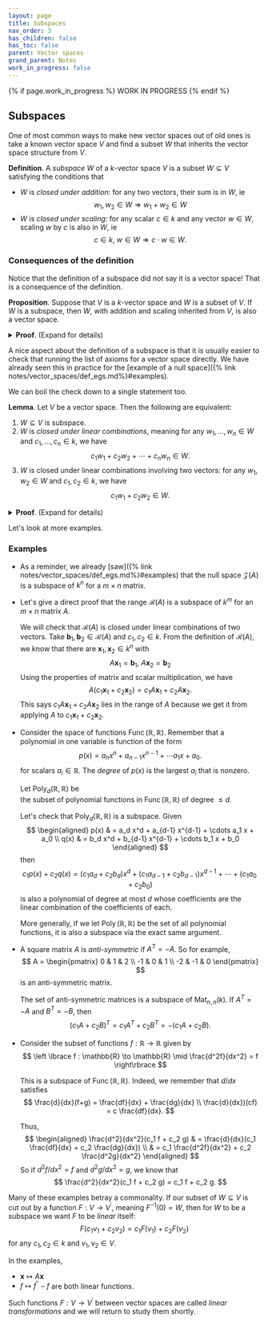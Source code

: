 ```yaml
---
layout: page
title: Subspaces
nav_order: 3
has_children: false
has_toc: false
parent: Vector spaces
grand_parent: Notes
work_in_progress: false
---
```


{% if page.work_in_progress %}
    WORK IN PROGRESS
{% endif %}

## Subspaces

One of most common ways to make new vector spaces out of old ones is take a known vector 
space $V$ and find a subset $W$ that inherits the vector space structure from $V$. 

**Definition**. A _subspace_ $W$ of a $k$-vector space $V$ is a subset $W \subseteq V$ satisfying 
the conditions that
- $W$ is _closed under addition_: for any two vectors, their sum is in $W$, ie
$$
    w_1,w_2 \in W \Rightarrow w_1 + w_2 \in W
$$ 
- $W$ is _closed under scaling_: for any scalar $c \in k$ and any vector $w \in W$, scaling $w$ by 
$c$ is also in $W$, ie
$$
    c \in k, \ w \in W \Rightarrow c \cdot w \in W.
$$

### Consequences of the definition

Notice that the definition of a subspace did not say it is a vector space! That is a consequence of 
the definition.

**Proposition**. Suppose that $V$ is a $k$-vector space and $W$ is a subset of $V$. If $W$ is a 
subspace, then $W$, with addition and scaling inherited from $V$, is also a vector space. 

<details markdown="block">
<summary>
<b>Proof</b>. (Expand for details)
</summary>

Let's try to spell out what "addition and scaling inherited from $V$" is precisely. 

Recall that the condition that $W$ is closed under $+$ means that for any pair of vectors 
$w_1, w_2 \in W$, their sum $w_1 + w_2 \in W$. We say vectors here because we are implicitly viewing 
$w_1, w_2 \in V$ via the inclusion $W \subseteq V$. This is the only way to make sense of the 
expression $w_1 + w_2$. The content of being closed under $+$ is the statement that the element 
$w_1 + w_2 \in V$ actually lies back in the subset $W$. 

We can succinctly capture this by saying that 
$$
    + : W \times W \to W 
$$
is a well-defined function. In particular, its codomain is actually what we claim it to be: $W$. This 
is the addition inherited from $V$. 

Similarly, if we take $w \in W$ view it as an element of $V$ and scale it, then the result actually 
still lies in $W$. 
$$
    \cdot : k \times W \to W
$$
is also a well-defined function. This is the scalar multiplication inherited from $V$. 

With that exposition out of the way, let's check that $W$ satisfies the 
[conditions]({% link notes/vector_spaces/def_egs.md %}#Definition) for being a 
vector space one by one. 
- $+$ is a associative: $(w_1+w_2)+w_3 = w_1+(w_2+w_3)$. 

    Since each $w_i \in V$ and this holds for all elements of $V$ by assumption, we are good. 

- $+$ is commutative: $v_1 + v_2 = v_2 + v_1$. 

    Similarly, since $w_i \in V$ and $V$ is a vector space we know this already true. 

- There is an element $0 \in W$ with $0 + w = w + 0 = 0$ for any $w \in W$. 

    Here we have something to check. Is $0$ from $V$ actually an element of the subset $W$? 
    There is a trick here. Notice that in a vector space we have 
    $$
        0 \cdot v = (0+0)\cdot v = 0 \cdot v + 0 \cdot v
    $$
    Subtracting $0 \cdot v$ from both sides leaves 
    $$
        0 = 0 \cdot v
    $$
    Then, 
    $$
        0 = (1-1)\cdot v = v + (-1) \cdot v
    $$
    Thus, $(-1) \cdot v$ is the additive inverse $-v$. 

    Since $W$ is closed under the scalar action $\cdot$, we know that $(-1) \cdot w \in W$. 
    Since $W$ is closed under addition and $w, -w \in W$, we have 
    $$
        0 = w + (-w) \in W
    $$
    also.

- For any element $w \in W$, there is another $-w$ with $w + (-w) = (-w) + w = 0$. 

    We established that $-w \in W$ if $w \in W$ in the previous step. 

- $\cdot$ distributes over $+$: 
$$
    c \cdot (w_1 + w_2) = c\cdot w_1 + c \cdot w_2
$$

    Since this is true for all elements of $V$ and $W \subseteq V$, it is true for all elements of $W$. 

- $1 \cdot$ is the identity: 
$$
    1 \cdot w = w 
$$
for all $w \in W$.

    Since this is true for all elements of $V$ and $W \subseteq V$, it is true for all elements of $W$. 

- Finally, $\times$ in $k$ and $\cdot$ have the following relation 
$$
    (c_1 \times c_2) \cdot w = c_1 \cdot (c_2 \cdot w)
$$

    Again, since this is true for all elements of $V$ and $W \subseteq V$, it is true for all elements of $W$. 
     <span style="float:right;"> &#9632; </span>

</details>

A nice aspect about the definition of a subspace is that it is usually easier to check that running the 
list of axioms for a vector space directly. We have already seen this in practice for the 
[example of a null space]({% link notes/vector_spaces/def_egs.md%}#examples). 

We can boil the check down to a single statement too. 

**Lemma**. Let $V$ be a vector space. Then the following are equivalent:
1. $W \subseteq V$ is subspace.
2. $W$ is  _closed under linear combinations_, meaning for any $w_1, \ldots, w_n \in W$ and 
$c_1,\ldots,c_n \in k$, we have 
$$
    c_1 w_1 + c_2 w_2 + \cdots + c_n w_n \in W. 
$$
3. $W$ is closed under linear combinations involving two vectors: for any $w_1,w_2 \in W$ and 
$c_1,c_2 \in k$, we have 
$$
    c_1 w_1 + c_2 w_2 \in W. 
$$

<details markdown="block">
<summary>
<b>Proof</b>. (Expand for details)
</summary>

Lets show that 1) $\Rightarrow$ 2). Assume that $w_1 + w_2 \in W$ if $w_1, w_2 \in W$ and 
$c \cdot w \in W$ if $c \in k$ and $w \in W$. 

We therefore know $c_i w_i \in W$ for each $i$. Now, we will show by induction on $n$ that 
$$
    c_1 w_1 + c_2 w_2 + \cdots + c_n w_n \in W.
$$
The base case is $n = 1$ which already know. Assume that any length $n$ linear combination 
of vectors in $W$ remains in $W$. Then, we write 
$$
    c_1 w_1 + c_2 w_2 + \cdots + c_{n+1} w_{n+1} = (c_1 w_1 + \cdots + c_n w_n) + c_{n+1} w_{n+1}
$$
with $c_1 w_1 + \cdots + c_n w_n \in W$ by the induction hypothesis and $c_{n+1} w_{n+1} \in W$ 
from before. Thus, 
$$
    c_1 w_1 + c_2 w_2 + \cdots + c_{n+1} w_{n+1} \in W
$$
and we know that $W$ is closed under linear combinations. 

Next let's show that 2) $\Rightarrow$ 3). Assume that $W$ is closed under linear combinations 
of any number of vectors. Then, it is, of course, closed under linear combinations involving 
two vectors. 

Finally, let's show that 3) $\Rightarrow$ 1). Assume that $W$ is closed under linear combinations 
of two vectors. To show that $c \cdot w \in W$, we can take $c_1 = c$, $w_1 = w_2 = w$ and $c_2 = 0$ 
and we know that 
$$
    c_1 w_1 + c_2 w_2 = 1 \cdot w + 0 \cdot w = w \in W
$$
Finally, to show that $w_1 + w_2 \in W$, we just take $c_1 = c_2 = 1$. 
<span style="float:right;"> &#9632; </span>

</details>

Let's look at more examples. 

### Examples

- As a reminder, we already [saw]({% link notes/vector_spaces/def_egs.md%}#examples) that 
the null space $\mathcal Z(A)$ is a subspace of $k^n$ for a $m \times n$ matrix. 

- Let's give a direct proof that the range $\mathcal R(A)$ is a subspace of $k^{m}$ for an 
$m \times n$ matrix $A$. 

    We will check that $\mathcal R(A)$ is closed under linear combinations of two vectors. Take 
    $\mathbf{b}_1, \mathbf{b}_2 \in \mathcal R(A)$ and $c_1,c_2 \in k$. From the definition 
    of $\mathcal R(A)$, we know that there are $\mathbf{x}_1,\mathbf{x}_2 \in k^n$ with 
    $$
        A\mathbf{x}_1 = \mathbf{b}_1, \ A \mathbf{x}_2 = \mathbf{b}_2
    $$
    Using the properties of matrix and scalar multiplication, we have 
    $$
        A \left( c_1 \mathbf{x}_1 + c_2 \mathbf{x}_2 \right) = c_1 A\mathbf{x}_1 + c_2 A\mathbf{x}_2. 
    $$
    This says $c_1 A\mathbf{x}_1 + c_2 A\mathbf{x}_2$ lies in the range of $A$ because we get it 
    from applying $A$ to $c_1 \mathbf{x}_1 + c_2 \mathbf{x}_2$. 

- Consider the space of functions $\operatorname{Func}(\mathbb{R},\mathbb{R})$. Remember that a 
polynomial in one variable is function of the form 
$$
    p(x) = a_n x^n + a_{n-1} x^{n-1} + \cdots a_1 x + a_0. 
$$
for scalars $a_i \in \mathbb{R}$. The _degree_ of $p(x)$ is the largest $a_i$ that is 
nonzero. 

    Let $\operatorname{Poly}_d(\mathbb{R},\mathbb{R})$ be \
    the subset of polynomial functions in $\operatorname{Func}(\mathbb{R},\mathbb{R})$ of 
    degree $\leq d$. 

    Let's check that $\operatorname{Poly}_d(\mathbb{R},\mathbb{R})$ is a subspace. Given 
    $$
        \begin{aligned}
            p(x) & = a_d x^d + a_{d-1} x^{d-1} + \cdots a_1 x + a_0 \\
            q(x) & = b_d x^d + b_{d-1} x^{d-1} + \cdots b_1 x + b_0
        \end{aligned}
    $$ 
    then 
    $$
        c_1p(x) + c_2 q(x) = (c_1a_d+c_2b_d) x^d + (c_1a_{d-1} + c_2b_{d-1}) x^{d-1} + \cdots + (c_1a_0 + c_2b_0)
    $$
    is also a polynomial of degree at most $d$ whose coefficients are the linear combination of the coefficients of 
    each. 

    More generally, if we let $\operatorname{Poly}(\mathbb{R},\mathbb{R})$ be the set of all 
    polynomial functions, it is also a subspace via the exact same argument. 

- A square matrix $A$ is _anti-symmetric_ if $A^T = -A$. So for example, 
$$
    A = 
    \begin{pmatrix}
        0 & 1 & 2 \\
        -1 & 0 & 1 \\
        -2 & -1 & 0 
    \end{pmatrix}
$$
is an anti-symmetric matrix. 

    The set of anti-symmetric matrices is a subspace of $\operatorname{Mat}_{n,n}(k)$. If $A^T = -A$ and 
    $B^T = -B$, then 
    $$
        (c_1 A + c_2 B)^T = c_1 A^T + c_2 B^T = - (c_1 A + c_2 B). 
    $$

- Consider the subset of functions $f : \mathbb{R} \to \mathbb{R}$ given by 
$$
    \left \lbrace f : \mathbb{R} \to \mathbb{R} \mid \frac{d^2f}{dx^2} = f \right\rbrace
$$

    This is a subspace of $\operatorname{Func}(\mathbb{R},\mathbb{R})$. Indeed, we remember that 
    $d/dx$ satisfies 
    $$
        \frac{d}{dx}(f+g) = \frac{df}{dx} + \frac{dg}{dx} \\
        \frac{d}{dx})(cf) = c \frac{df}{dx}. 
    $$

    Thus, 
    $$
        \begin{aligned}
            \frac{d^2}{dx^2}(c_1 f + c_2 g) & = \frac{d}{dx}(c_1 \frac{df}{dx} + c_2 \frac{dg}{dx}) \\
            & = c_1 \frac{d^2f}{dx^2} + c_2 \frac{d^2g}{dx^2}
        \end{aligned}
    $$
    So if $d^2f/dx^2 = f$ and $d^2g/dx^2 = g$, we know that 
    $$
        \frac{d^2}{dx^2}(c_1 f + c_2 g) = c_1 f + c_2 g.
    $$

Many of these examples betray a commonality. If our subset of $W \subseteq V$ is cut out by a function 
$F: V \to V^\prime$, meaning $F^{-1}(0) = W$, then for $W$ to be a subspace we want $F$ to be _linear_ itself:
$$
    F(c_1 v_1 + c_2 v_2) = c_1F(v_1) + c_2 F(v_2)
$$
for any $c_1,c_2 \in k$ and $v_1, v_2 \in V$. 

In the examples,
- $\mathbf{x} \mapsto A \mathbf{x}$ 
- $f \mapsto f^{\prime \prime} - f$ 
are both linear functions. 

Such functions $F: V \to V^\prime$ between vector spaces are called _linear transformations_ and we will return 
to study them shortly. 